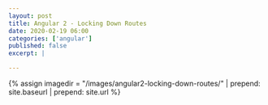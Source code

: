 ```yaml
---
layout: post
title: Angular 2 - Locking Down Routes
date: 2020-02-19 06:00
categories: ['angular']
published: false
excerpt: |

---
```


{% assign imagedir = "/images/angular2-locking-down-routes/" | prepend: site.baseurl | prepend: site.url %}


